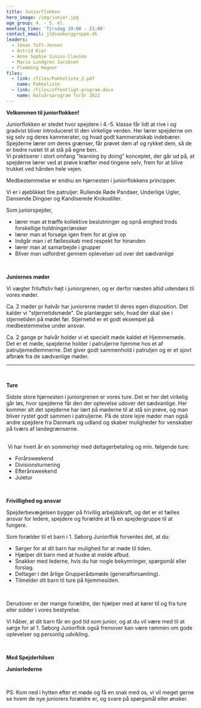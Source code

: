 ```yaml
---
title: Juniorflokken
hero_image: /img/junior.jpg
age_group: 4. - 5. kl.
meeting_time: 'Tirsdag 19:00 - 21:00'
contact_email: jl@soeborggruppe.dk
leaders:
  - Jonas Toft-Jensen
  - Astrid Kier
  - Anne Sophie Sinius-Clausen
  - Maria Lundgren Jacobsen
  - Flemming Hegner
files:
  - link: /files/Pakkeliste_2.pdf
    name: Pakkeliste
  - link: /files/offentligt-program.docx
    name: Halvårsprogram forår 2022
---
```

**Velkommen til juniorflokken!**

Juniorflokken er stedet hvor spejdere i 4.-5. klasse får lidt at rive i og gradvist bliver introduceret til den virkelige verden. Her lærer spejderne om sig selv og deres kammerater, og hvad godt kammeratskab indebærer. Spejderne lærer om deres grænser, får prøvet dem af og rykket dem, så de er bedre rustet til at stå på egne ben.&nbsp;<br /> Vi praktiserer i stort omfang "learning by doing" konceptet, der går ud på, at spejderne lærer ved at prøve kræfter med tingene selv, frem for at blive trukket ved hånden hele vejen.

Medbestemmelse er endnu en hjørnesten i juniorflokkens principper.

Vi er i øjeblikket fire patruljer: Rullende Røde Pandaer, Underlige Ugler, Dansende Dingoer og Kandiserede Krokodiller.&nbsp;

Som juniorspejder,&nbsp;

<ul><li>lærer man at træffe kollektive beslutninger og opnå enighed trods forskellige holdninger/ønsker&nbsp;</li><li>lærer man at forsøge igen frem for at give op&nbsp;</li><li>Indgår man i et fællesskab med respekt for hinanden&nbsp;</li><li>lærer man at samarbejde i grupper&nbsp;</li><li>Bliver man udfordret gennem oplevelser ud over det sædvanlige&nbsp;</li></ul>

**&nbsp;**

**Juniornes møder**

Vi vægter friluftsliv højt i juniorgrenen, og er derfor næsten altid udendørs til vores møder.

Ca. 2 møder pr halvår har juniorerne mødet til deres egen disposition. Det kalder vi "stjernetidsmøde". De planlægger selv, hvad der skal ske i stjernetiden&nbsp;på mødet før.&nbsp;Stjernetid er et godt eksempel på medbestemmelse under ansvar.&nbsp;

Ca. 2 gange pr halvår holder vi et specielt møde kaldet et Hjemmemøde. Det er et møde, spejderne holder i patruljerne hjemme hos et af patruljemedlemmerne. Det giver godt sammenhold i patruljen og er et sjovt afbræk fra de sædvanlige møder.&nbsp;

****

&nbsp;

**Ture**

Sidste store hjørnesten i juniorgrenen er vores ture. Det er her det virkelig går løs, hvor spejderne får den der oplevelse udover det sædvanlige. Her kommer alt det spejderne har lært på møderne til at stå sin prøve, og man bliver rystet godt sammen i patruljerne. På de store lejre møder man også andre&nbsp;spejdere fra Danmark og udland og skaber muligheder for venskaber på tværs af landegrænserne.&nbsp;<br /> &nbsp;

&nbsp;Vi har hvert år en sommerlejr med deltagerbetaling og min. følgende ture:

<ul><li>Forårsweekend&nbsp;</li><li>Divisionsturnering</li><li>Efterårsweekend</li><li>Juletur</li></ul>

&nbsp;

**Frivillighed og ansvar**

Spejderbevægelsen bygger på frivillig arbejdskraft, og det er et fælles ansvar for ledere, spejdere og forældre at få en spejdergruppe til at fungere.

Som forælder til et barn i 1. Søborg Juniorflok forventes det, at du:

<ul><li>Sørger for at dit barn har mulighed for at møde til tiden.</li><li>Hjælper dit barn med at huske at melde afbud.</li><li>Snakker med lederne, hvis du har nogle bekymringer, spørgsmål eller forslag.</li><li>Deltager i det årlige Grupperådsmøde (generalforsamling).</li><li>Tilmelder dit barn til ture på hjemmesiden.</li></ul>

&nbsp;

Derudover er der mange forældre, der hjælper med at kører til og fra ture eller sidder i vores bestyrelse.

Vi håber, at dit barn får en god tid som junior, og at du vil være med til at sørge for at 1. Søborg Juniorflok også fremover kan være rammen om gode oplevelser og personlig udvikling.

&nbsp;

**Med Spejderhilsen**

**Juniorlederne**

&nbsp;

PS: Kom ned i hytten efter et møde og få en snak med os, vi vil meget gerne se hvem de nye juniorers forældre er, og svare på spørgsmål eller ønsker.
